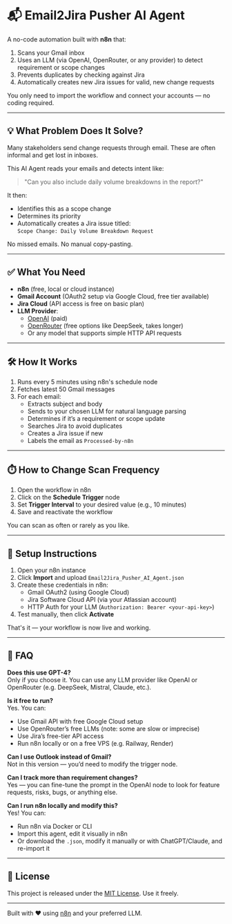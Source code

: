 # 📬 Email2Jira Pusher AI Agent

A no-code automation built with **n8n** that:

1. Scans your Gmail inbox  
2. Uses an LLM (via OpenAI, OpenRouter, or any provider) to detect requirement or scope changes  
3. Prevents duplicates by checking against Jira  
4. Automatically creates new Jira issues for valid, new change requests  

You only need to import the workflow and connect your accounts — no coding required.

---

## 💡 What Problem Does It Solve?

Many stakeholders send change requests through email. These are often informal and get lost in inboxes.

This AI Agent reads your emails and detects intent like:

> "Can you also include daily volume breakdowns in the report?"

It then:

- Identifies this as a scope change  
- Determines its priority  
- Automatically creates a Jira issue titled:  
  `Scope Change: Daily Volume Breakdown Request`

No missed emails. No manual copy-pasting.

---

## ✅ What You Need

- __n8n__ (free, local or cloud instance)  
- __Gmail Account__ (OAuth2 setup via Google Cloud, free tier available)  
- __Jira Cloud__ (API access is free on basic plan)  
- __LLM Provider__:  
  - [OpenAI](https://platform.openai.com) (paid)  
  - [OpenRouter](https://openrouter.ai) (free options like DeepSeek, takes longer)  
  - Or any model that supports simple HTTP API requests

---

## 🛠️ How It Works

1. Runs every 5 minutes using n8n's schedule node  
2. Fetches latest 50 Gmail messages  
3. For each email:
   - Extracts subject and body  
   - Sends to your chosen LLM for natural language parsing  
   - Determines if it’s a requirement or scope update  
   - Searches Jira to avoid duplicates  
   - Creates a Jira issue if new  
   - Labels the email as `Processed-by-n8n`

---

## ⏱️ How to Change Scan Frequency

1. Open the workflow in n8n  
2. Click on the **Schedule Trigger** node  
3. Set **Trigger Interval** to your desired value (e.g., 10 minutes)  
4. Save and reactivate the workflow

You can scan as often or rarely as you like.

---

## 🚀 Setup Instructions

1. Open your n8n instance  
2. Click **Import** and upload `Email2Jira_Pusher_AI_Agent.json`  
3. Create these credentials in n8n:
   - Gmail OAuth2 (using Google Cloud)  
   - Jira Software Cloud API (via your Atlassian account)  
   - HTTP Auth for your LLM (`Authorization: Bearer <your-api-key>`)  
4. Test manually, then click **Activate**

That's it — your workflow is now live and working.

---

## 🙋 FAQ

__Does this use GPT-4?__  
Only if you choose it. You can use any LLM provider like OpenAI or OpenRouter (e.g. DeepSeek, Mistral, Claude, etc.).

__Is it free to run?__  
Yes. You can:
- Use Gmail API with free Google Cloud setup  
- Use OpenRouter’s free LLMs (note: some are slow or imprecise)  
- Use Jira’s free-tier API access  
- Run n8n locally or on a free VPS (e.g. Railway, Render)

__Can I use Outlook instead of Gmail?__  
Not in this version — you’d need to modify the trigger node.

__Can I track more than requirement changes?__  
Yes — you can fine-tune the prompt in the OpenAI node to look for feature requests, risks, bugs, or anything else.

__Can I run n8n locally and modify this?__  
Yes! You can:
- Run n8n via Docker or CLI  
- Import this agent, edit it visually in n8n  
- Or download the `.json`, modify it manually or with ChatGPT/Claude, and re-import it  

---

## 📄 License

This project is released under the [MIT License](./LICENSE). Use it freely.

---

Built with ❤️ using [n8n](https://n8n.io) and your preferred LLM.
